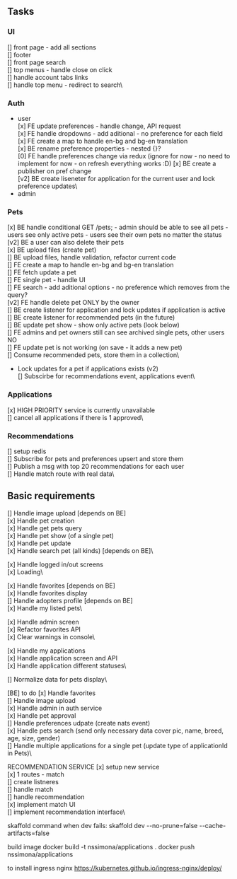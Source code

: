 ## Tasks

### UI

[] front page - add all sections\
[] footer\
[] front page search\
[] top menus - handle close on click\
[] handle account tabs links\
[] handle top menu - redirect to search\

### Auth

- user\
  [x] FE update preferences - handle change, API request\
  [x] FE handle dropdowns - add aditional - no preference for each field\
  [x] FE create a map to handle en-bg and bg-en translation\
  [x] BE rename preference properties - nested {}?\
  [0] FE handle preferences change via redux (ignore for now - no need to implement for now - on refresh everything works :D)
  [x] BE create a publisher on pref change\
  [v2] BE create liseneter for application for the current user and lock preference updates\
- admin

### Pets

[x] BE handle conditional GET /pets; - admin should be able to see all pets - users see only active pets - users see their own pets no matter the status\
[v2] BE a user can also delete their pets\
[x] BE upload files (create pet)\
[] BE upload files, handle validation, refactor current code\
[] FE create a map to handle en-bg and bg-en translation\
[] FE fetch update a pet\
[] FE single pet - handle UI\
[] FE search - add aditional options - no preference which removes from the query?\
[v2] FE handle delete pet ONLY by the owner\
[] BE create listener for application and lock updates if application is active\
[] BE create listener for recommended pets (in the future)\
[] BE update pet show - show only active pets (look below)\
[] FE admins and pet owners still can see archived single pets, other users NO\
[] FE update pet is not working (on save - it adds a new pet)\
[] Consume recommended pets, store them in a collection\

- Lock updates for a pet if applications exists (v2)\
  [] Subscirbe for recommendations event, applications event\

### Applications

[x] HIGH PRIORITY service is currently unavailable\
[] cancel all applications if there is 1 approved\

### Recommendations

[] setup redis\
[] Subscribe for pets and preferences upsert and store them\
[] Publish a msg with top 20 recommendations for each user\
[] Handle match route with real data\

## Basic requirements

[] Handle image upload [depends on BE]\
[x] Handle pet creation\
[x] Handle get pets query\
[x] Handle pet show (of a single pet)\
[x] Handle pet update\
[x] Handle search pet (all kinds) [depends on BE]\

[x] Handle logged in/out screens\
[x] Loading\

[x] Handle favorites [depends on BE]\
[x] Handle favorites display\
[] Handle adopters profile [depends on BE]\
[x] Handle my listed pets\

[x] Handle admin screen\
[x] Refactor favorites API\
[x] Clear warnings in console\

[x] Handle my applications\
[x] Handle application screen and API\
[x] Handle application different statuses\

[] Normalize data for pets display\

[BE] to do
[x] Handle favorites \
[] Handle image upload\
[x] Handle admin in auth service\
[x] Handle pet approval\
[] Handle preferences udpate (create nats event)\
[x] Handle pets search (send only necessary data cover pic, name, breed, age, size, gender)\
[] Handle multiple applications for a single pet (update type of applicationId in Pets)\

RECOMMENDATION SERVICE
[x] setup new service\
[x] 1 routes - match\
[] create listneres\
[] handle match\
[] handle recommendation\
[x] implement match UI\
[] implement recommendation interface\

skaffold command when dev fails:
skaffold dev --no-prune=false --cache-artifacts=false

build image
docker build -t nssimona/applications .
docker push nssimona/applications

to install ingress nginx
https://kubernetes.github.io/ingress-nginx/deploy/
